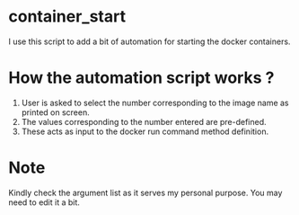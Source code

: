 # container_start

I use this script to add a bit of automation for starting the docker containers.

# How the automation script works ?

1. User is asked to select the number corresponding to the image name as printed on screen.
2. The values corresponding to the number entered are pre-defined.
3. These acts as input to the docker run command method definition.

# Note
Kindly check the argument list as it serves my personal purpose. You may need to edit it a bit.
